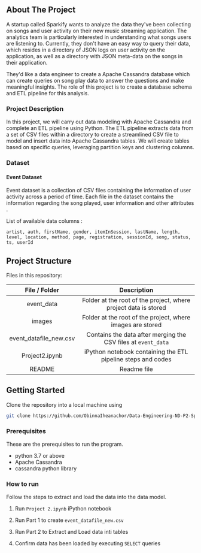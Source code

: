 ## About The Project

A startup called Sparkify wants to analyze the data they've been collecting on songs and user activity on their new music streaming application. The analytics team is particularly interested in understanding what songs users are listening to. Currently, they don't have an easy way to query their data, which resides in a directory of JSON logs on user activity on the application, as well as a directory with JSON meta-data on the songs in their application.

They'd like a data engineer to create a Apache Cassandra database which can create queries on song play data to answer the questions and make meaningful insights. The role of this project is to create a database schema and ETL pipeline for this analysis. 

### Project Description

In this project, we will carry out data modeling with Apache Cassandra and complete an ETL pipeline using Python. The ETL pipeline extracts data from a set of CSV files within a directory to create a streamlined CSV file to model and insert data into Apache Cassandra tables. We will create tables based on specific queries, leveraging partition keys and clustering columns.


### Dataset

#### Event Dataset

Event dataset is a collection of CSV files containing the information of user activity across a period of time.  Each file in the dataset contains the information regarding the song played, user information and other attributes . 

List of available data columns :

```
artist, auth, firstName, gender, itemInSession, lastName, length, level, location, method, page, registration, sessionId, song, status, ts, userId
```

## Project Structure

Files in this repository:

|     File / Folder      |                         Description                          |
| :--------------------: | :----------------------------------------------------------: |
|       event_data       | Folder at the root of the project, where project data is stored |
|         images         |  Folder at the root of the project, where images are stored  |
| event_datafile_new.csv | Contains the data after merging the CSV files at `event_data` |
|    Project2.ipynb     | iPython notebook containing the ETL pipeline steps and codes|
|         README         |                         Readme file                          |



<!-- GETTING STARTED -->

## Getting Started

Clone the repository into a local machine using

```sh
git clone https://github.com/ObinnaIheanachor/Data-Engineering-ND-P2-Sparkify
```

### Prerequisites

These are the prerequisites to run the program.

* python 3.7 or above
* Apache Cassandra
* cassandra python library

### How to run

Follow the steps to extract and load the data into the data model.

1. Run `Project 2.ipynb` iPython notebook
2. Run Part 1 to create `event_datafile_new.csv` 
3. Run Part 2 to Extract and Load data inti tables

4. Confirm data has been loaded by executing `SELECT` queries
